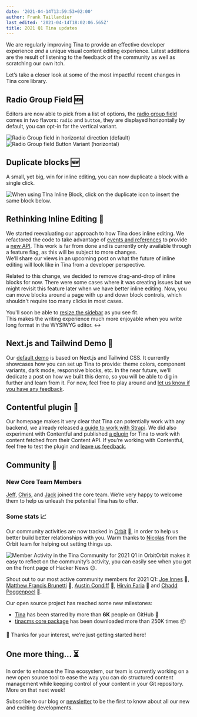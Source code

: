 ```yaml
---
date: '2021-04-14T13:59:53+02:00'
author: Frank Taillandier
last_edited: '2021-04-14T18:02:06.565Z'
title: 2021 Q1 Tina updates
---
```

We are regularly improving Tina to provide an effective developer experience _and_ a unique visual content editing experience. Latest additions are the result of listening to the feedback of the community as well as scratching our own itch.

Let’s take a closer look at some of the most impactful recent changes in Tina core library.

## Radio Group Field 🆕

Editors are now able to pick from a list of options, the [radio group field](/docs/plugins/fields/radio-group/) comes in two flavors: `radio` and `button`, they are displayed horizontally by default, you can opt-in for the vertical variant.

![Radio Group field in horizontal direction (default)](/img/fields/radio-group-field-horizontal-radio.gif)
![Radio Group field Button Variant (horizontal)](/img/fields/radio-group-field-horizontal-button.gif)

## Duplicate blocks 🆕

A small, yet big, win for inline editing, you can now duplicate a block with a single click.

![When using TIna Inline Block, click on the duplicate icon to insert the same block below.](/img/blog/duplicate-block-tinacms.gif)

## Rethinking Inline Editing 🤔

We started reevaluating our approach to how Tina does inline editing. We refactored the code to take advantage of [events and references](https://github.com/tinacms/tinacms/pull/1749) to provide a [new API](https://github.com/tinacms/tinacms/blob/master/packages/react-tinacms-inline/README.md#usefieldref-ref-based-inline-editing). This work is far from done and is currently only available through a feature flag, as this will be subject to more changes.  
We’ll share our views in an upcoming post on what the future of inline editing will look like in Tina from a developer perspective.

Related to this change, we decided to remove drag-and-drop of inline blocks for now. There were some cases where it was creating issues but we might revisit this feature later when we have better inline editing. Now, you can move blocks around a page with up and down block controls, which shouldn't require too many clicks in most cases.

You'll soon be able to [resize the sidebar](https://github.com/tinacms/tinacms/pull/1795#issue-615395547) as you see fit.  
This makes the writing experience much more enjoyable when you write long format in the WYSIWYG editor. ↔️

## Next.js and Tailwind Demo 👀

Our [default demo](https://tina-demo-two.vercel.app/) is based on Next.js and Tailwind CSS. It currently showcases how you can set up Tina to provide: theme colors, component variants, dark mode, responsive blocks, etc. In the near future, we’ll dedicate a post on how we built this demo, so  you will be able to dig in further and learn from it. For now, feel free to play around and [let us know if you have any feedback](https://github.com/tinacms/tina-tailwind-inline-demo/issues).

## Contentful plugin 🔌

Our homepage makes it very clear that Tina can potentially work with any backend, we already released [a guide to work with Strapi](/guides/nextjs/tina-with-strapi/overview/). We did also experiment with Contentful and published [a plugin](https://github.com/tinalabs/tinacms-contentful) for Tina to work with content fetched from their Content API. If you’re working with Contentful, feel free to test the plugin and [leave us feedback](https://github.com/tinalabs/tinacms-contentful/issues).

## Community 💜

### New Core Team Members

[Jeff](https://github.com/jeffsee55), [Chris](https://github.com/Enigmatical), and [Jack](https://github.com/jbevis) joined the core team. We’re very happy to welcome them to help us unleash the potential Tina has to offer.

### Some stats 📈

Our community activities are now tracked in [Orbit](https://orbit.love/) 💜, in order to help us better build better relationships with you. Warm thanks to [Nicolas](https://github.com/phacks/) from the Orbit team for helping out setting things up.

![Member Activity in the Tina Community for 2021 Q1 in Orbit](/img/blog/orbit-members-2021-q1.png)Orbit makes it easy to reflect on the community’s activity, you can easily see when you got on the front page of Hacker News 😊.

Shout out to our most active community members for 2021 Q1:  [Joe Innes](https://github.com/joeinnes) 👏, [Matthew Francis Brunetti](https://github.com/zenflow) 👏, [Austin Condiff](https://github.com/austincondiff) 👏, [Hirvin Faria](https://github.com/hirvin-faria) 👏 and [Chadd Poggenpoel](https://github.com/Chizzah) 👏. 

Our open source project has reached some new milestones:

* [Tina](https://github.com/tinacms/tinacms) has been starred by more than **6K** people on GitHub 🌟
* [tinacms core package](https://www.npmjs.com/package/tinacms) has been downloaded more than 250K times 📦

🙏 Thanks for your interest, we’re just getting started here!

## One more thing... ⏳

In order to enhance the Tina ecosystem, our team is currently working on a new open source tool to ease the way you can do structured content management while keeping control of your content in your Git repository. More on that next week!

Subscribe to our blog or [newsletter](https://gmail.us20.list-manage.com/subscribe?u=1fea337bee20e7270d025ea8a&id=c1062536a1) to be the first to know about all our new and exciting developments.
